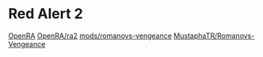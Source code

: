# Red Alert 2

[OpenRA](https://github.com/OpenRA/OpenRA)
[OpenRA/ra2](https://github.com/OpenRA/ra2/wiki)
[mods/romanovs-vengeance](https://www.moddb.com/mods/romanovs-vengeance)
[MustaphaTR/Romanovs-Vengeance](https://github.com/MustaphaTR/Romanovs-Vengeance)
